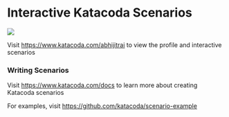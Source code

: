 # Interactive Katacoda Scenarios

[![](http://shields.katacoda.com/katacoda/abhijitrai/count.svg)](https://www.katacoda.com/abhijitrai "Get your profile on Katacoda.com")

Visit https://www.katacoda.com/abhijitrai to view the profile and interactive scenarios

### Writing Scenarios
Visit https://www.katacoda.com/docs to learn more about creating Katacoda scenarios

For examples, visit https://github.com/katacoda/scenario-example
